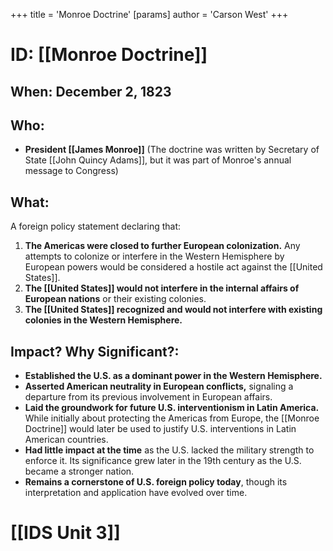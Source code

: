 +++
 title = 'Monroe Doctrine'
[params]
	author = 'Carson West'
+++
# ID: [[Monroe Doctrine]] 
## When: December 2, 1823

## Who: 
- **President [[James Monroe]]** (The doctrine was written by Secretary of State [[John Quincy Adams]], but it was part of Monroe's annual message to Congress)

## What: 
A foreign policy statement declaring that:

1. **The Americas were closed to further European colonization.**  Any attempts to colonize or interfere in the Western Hemisphere by European powers would be considered a hostile act against the [[United States]].
2. **The [[United States]] would not interfere in the internal affairs of European nations** or their existing colonies. 
3. **The [[United States]] recognized and would not interfere with existing colonies in the Western Hemisphere.**

## Impact? Why Significant?: 

* **Established the U.S. as a dominant power in the Western Hemisphere.** 
* **Asserted American neutrality in European conflicts,** signaling a departure from its previous involvement in European affairs.
* **Laid the groundwork for future U.S. interventionism in Latin America.** While initially about protecting the Americas from Europe, the [[Monroe Doctrine]] would later be used to justify U.S. interventions in Latin American countries.
* **Had little impact at the time** as the U.S. lacked the military strength to enforce it. Its significance grew later in the 19th century as the U.S. became a stronger nation. 
* **Remains a cornerstone of U.S. foreign policy today**, though its interpretation and application have evolved over time. 

# [[IDS Unit 3]]